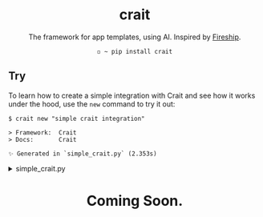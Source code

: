<div align="center">

# crait

The framework for app templates, using AI. Inspired by [Fireship](https://fireship.io).

`◽️ ~ pip install crait`

</div>

## Try

To learn how to create a simple integration with Crait and see how it works under the hood, use the `new` command to try it out:

```shell
$ crait new "simple crait integration"

> Framework:  Crait
> Docs:       Crait

✨ Generated in `simple_crait.py` (2.353s)
```

<details>
  <summary>simple_crait.py</summary>
  <p>

```python
from crait import Crait

if __name__ == "__main__": # create app cli
    crt = Crait(
        framework="FastAPI", # framework name
        docs="https://fastapi.tiangolo.com", # docs for AI's reference
    )
    crt.create(
        file="output.py",
        input="simple app" # or user input
    )
```

  </p>
</details>

<div align="center">
  
# Coming Soon.

</div>
